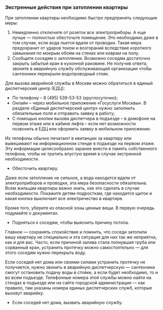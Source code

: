 ### Экстренные действия при затоплении квартиры
При затоплении квартиры необходимо быстро предпринять следующие меры:
1. Немедленно отключите от розеток все электроприборы. А еще лучше — полностью обесточьте помещение. Это необходимо даже в том случае, если вода льется вдали от проводки. Такая мера предохранит от ударов током и возгораний вследствие короткого замыкания по мокрым обоям на стенах или коврам на полу.
2. Сообщите соседям о затоплении. Возможно соседям достаточно закрыть забытый кран в кухонной раковине. Не получив ответа, звоните в аварийную службу обслуживающей организации чтобы сантехники перекрыли водопроводный стояк.

Для вызова аварийной службы в Москве можно обратиться в единый диспетчерский центр (ЕДЦ):
- По телефону – 8 (495) 539-53-53 (круглосуточно);
- Онлайн – через мобильное приложение «Госуслуги Москвы». В разделе «Единый диспетчерский центр» нужно заполнить обязательные поля и отправить заявку в работу;
- С помощью кнопки вызова диспетчера в подъезде – в домофоне на первом этаже или в кабине лифта – если нет возможности позвонить в ЕДЦ или оформить заявку в мобильном приложении.

Их телефоны обычно печатают в квитанции за квартиру или вывешивают на информационном стенде в подъезде на первом этаже. Эту информации целесообразно заранее внести в память собственного телефона, чтобы не тратить впустую время в случае экстренной необходимости.

- Обесточить квартиру.

Даже если затопление не сильное, а вода находится вдали от электроприборов и проводки, эта мера безопасности обязательна. Всем жильцам квартиры важно знать, как это сделать в случае необходимости. Покажите детям-подросткам, где находится щиток и какая кнопка выключает все электричество в квартире.

Кроме того, уберите из опасной зоны ценные вещи. В первую очередь подумайте о документах.

- Подняться к соседям, чтобы выяснить причину потопа.

Главное — сохранять спокойствие и помнить, что соседи затопили вашу квартиру не специально и эта ситуация для них так же неприятна, как и для вас. Часто, если причиной залива стала лопнувшая труба или сорванный кран, устранить протечку можно самостоятельно — для этого соседям нужно перекрыть воду.

Если соседей нет дома или своими силами устранить протечку не получается, нужно звонить в аварийную диспетчерскую — сантехники смогут остановить подачу воды в стояке, а если будет необходимо, то и во всем подъезде. Телефонные номера этой службы можно найти на стендах в подъезде или на сайте городской администрации — как правило, там указаны номера единых диспетчерских служб, которые вызовут аварийку.

- Если соседей нет дома, вызвать аварийную службу.
